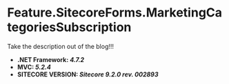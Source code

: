 # Feature.SitecoreForms.MarketingCategoriesSubscription

Take the description out of the blog!!!

* **.NET Framework: *4.7.2***
* **MVC: *5.2.4***
* **SITECORE VERSION: *Sitecore 9.2.0 rev. 002893***
